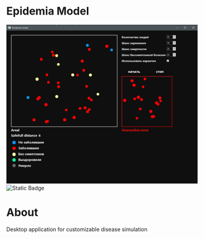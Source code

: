 # Epidemia Model

<img alt="Static Badge" src="https://github.com/grundez/EpidemiaPractice/blob/main/Y24cqiEe5Co.jpg">
<img alt="Static Badge" src="https://img.shields.io/badge/tag-v1.0(alpha)-blueviolet">


# About
Desktop application for customizable disease simulation
